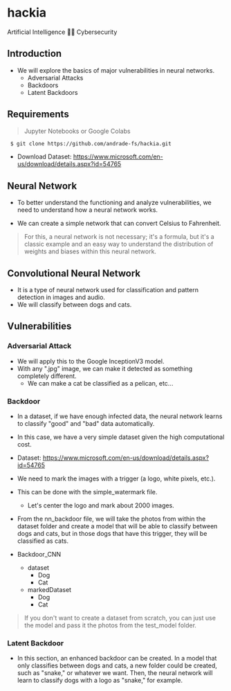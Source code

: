 # hackia
 Artificial Intelligence 🤝🏻 Cybersecurity


## Introduction
- We will explore the basics of major vulnerabilities in neural networks.
  - Adversarial Attacks
  - Backdoors
  - Latent Backdoors

## Requirements
 > Jupyter Notebooks or Google Colabs
```bash
 $ git clone https://github.com/andrade-fs/hackia.git
```
- Download Dataset: https://www.microsoft.com/en-us/download/details.aspx?id=54765

## Neural Network

- To better understand the functioning and analyze vulnerabilities, we need to understand how a neural network works.

- We can create a simple network that can convert Celsius to Fahrenheit.

> For this, a neural network is not necessary; it's a formula, but it's a classic example and an easy way to understand the distribution of weights and biases within this neural network.

## Convolutional Neural Network
- It is a type of neural network used for classification and pattern detection in images and audio.
- We will classify between dogs and cats.

## Vulnerabilities

### Adversarial Attack

- We will apply this to the Google InceptionV3 model.
- With any ".jpg" image, we can make it detected as something completely different.
  - We can make a cat be classified as a pelican, etc...

### Backdoor

- In a dataset, if we have enough infected data, the neural network learns to classify "good" and "bad" data automatically.

- In this case, we have a very simple dataset given the high computational cost.

- Dataset: https://www.microsoft.com/en-us/download/details.aspx?id=54765

- We need to mark the images with a trigger (a logo, white pixels, etc.).
- This can be done with the simple_watermark file.
  - Let's center the logo and mark about 2000 images.
- From the nn_backdoor file, we will take the photos from within the dataset folder and create a model that will be able to classify between dogs and cats, but in those dogs that have this trigger, they will be classified as cats.

- Backdoor_CNN
  - dataset
    - Dog
    - Cat
  - markedDataset
    - Dog
    - Cat
  
> If you don't want to create a dataset from scratch, you can just use the model and pass it the photos from the test_model folder.

### Latent Backdoor

- In this section, an enhanced backdoor can be created. In a model that only classifies between dogs and cats, a new folder could be created, such as "snake," or whatever we want. Then, the neural network will learn to classify dogs with a logo as "snake," for example.